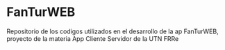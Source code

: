# FanTurWEB
Repositorio de los codigos utilizados en el desarrollo de la ap FanTurWEB, proyecto de la materia App Cliente Servidor de la UTN FRRe
